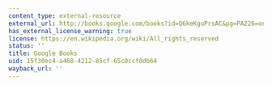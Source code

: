 ```yaml
---
content_type: external-resource
external_url: http://books.google.com/books?id=Q6keKguPrsAC&pg=PA226=onepage
has_external_license_warning: true
license: https://en.wikipedia.org/wiki/All_rights_reserved
status: ''
title: Google Books
uid: 15f30ec4-a468-4212-85cf-65c0ccf0db64
wayback_url: ''
---
```

